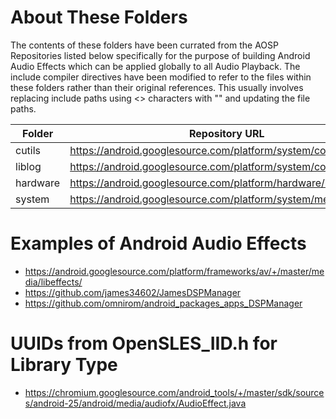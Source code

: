 # About These Folders
The contents of these folders have been currated from the AOSP Repositories listed below specifically for the purpose of building Android Audio Effects which can be applied globally to all Audio Playback.  The include compiler directives have been modified to refer to the files within these folders rather than their original references.  This usually involves replacing include paths using <> characters with "" and updating the file paths.

| Folder   | Repository URL                                                  | Original Repo Path         |
|----------|-----------------------------------------------------------------|----------------------------|
| cutils   | https://android.googlesource.com/platform/system/core/          | .\libcutils\include\cutils |
| liblog   | https://android.googlesource.com/platform/system/core/          | .\liblog                   |
| hardware | https://android.googlesource.com/platform/hardware/libhardware/ | .\include\hardware         |
| system   | https://android.googlesource.com/platform/system/media/         | .\audio\include\system     |

# Examples of Android Audio Effects
 - https://android.googlesource.com/platform/frameworks/av/+/master/media/libeffects/
 - https://github.com/james34602/JamesDSPManager
 - https://github.com/omnirom/android_packages_apps_DSPManager

# UUIDs from OpenSLES_IID.h for Library Type
 - https://chromium.googlesource.com/android_tools/+/master/sdk/sources/android-25/android/media/audiofx/AudioEffect.java

